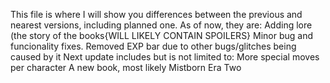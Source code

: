 This file is where I will show you differences between the previous and nearest versions, including planned one. As of now, they are:
Adding lore (the story of the books{WILL LIKELY CONTAIN SPOILERS}
Minor bug and funcionality fixes.
Removed EXP bar due to other bugs/glitches being caused by it
Next update includes but is not limited to:
More special moves per character
A new book, most likely Mistborn Era Two
